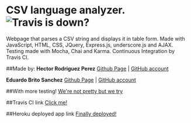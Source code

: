 # CSV language analyzer. ![Travis is down?](https://travis-ci.org/eduardobritosan/csvJavascript.svg?branch=gh-pages)

Webpage that parses a CSV string and displays it in table form. Made with JavaScript, HTML, CSS, JQuery, Express.js, underscore.js and AJAX. Testing made with Mocha, Chai and Karma. Continuous Integration by Travis CI.

##Made by:
**Hector Rodriguez Perez** [Github Page](hecrp.github.io) | [GitHub account](www.github.com/hecrp)

**Eduardo Brito Sanchez** [Github Page](eduardobritosan.github.io) | [GitHub account](www.github.com/eduardobritosan)

##With more testing!
[We're not pretty but we try](eduardobritosan.github.io/csvJavascript/tests/index.html)

##Travis CI link
[Click me!](https://travis-ci.org/eduardobritosan/csvJavascript/)

##Heroku deployed app link
[Finally deployed!](http://csv1415.herokuapp.com)



